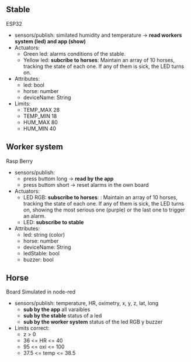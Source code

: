 ## Stable

ESP32

- sensors/publish: similated humidity and temperature -> **read workers system (led) and app (show)**
- Actuators:
  - Green led: alarms conditions of the stable.
  - Yellow led: **subcribe to horses**: Maintain an array of 10 horses, tracking the state of each one. If any of them is sick, the LED turns on.
- Attributes:
  - led: bool
  - horse: number
  - deviceName: String
- Limits:
  - TEMP_MAX 28
  - TEMP_MIN 18
  - HUM_MAX 80
  - HUM_MIN 40
    
## Worker system

Rasp Berry

- sensors/publish:
   - press buttom long -> **read by the app**
   - press buttom short -> reset alarms in the own board
- Actuators:
    - LED RGB: **subscribe to horses**: : Maintain an array of 10 horses, tracking the state of each one. If any of them is sick, the LED turns on, showing the most serious one (purple) or the last one to trigger an alarm.
    - LED: **subscribe to stable**
- Attributes:
  - led: string (color)
  - horse: number
  - deviceName: String
  - ledStable: bool
  - buzzer: bool
 
## Horse

Board
Simulated in node-red

- sensors/publish: temperature, HR, oximetry, x, y, z, lat, long
  - **sub by the app** all varaibles
  - **sub by the stable** status of a led
  - **sub by the worker system** status of the led RGB y buzzer
- Limits correct:
  - z > 0
  - 36 <= HR <= 40
  - 95 <= oxi <= 100
  - 37.5 <= temp <= 38.5
    
